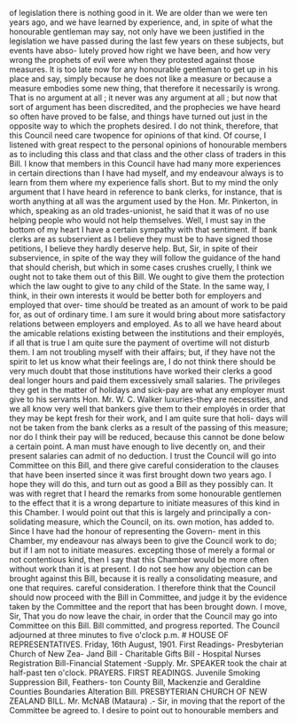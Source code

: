 of legislation there is nothing good in it. We are older than we were ten years ago, and we have learned by experience, and, in spite of what the honourable gentleman may say, not only have we been justified in the legislation we have passed during the last few years on these subjects, but events have abso- lutely proved how right we have been, and how very wrong the prophets of evil were when they protested against those measures. It is too late now for any honourable gentleman to get up in his place and say, simply because he does not like a measure or because a measure embodies some new thing, that therefore it necessarily is wrong. That is no argument at all ; it never was any argument at all ; but now that sort of argument has been discredited, and the prophecies we have heard so often have proved to be false, and things have turned out just in the opposite way to which the prophets desired. I do not think, therefore, that this Council need care twopence for opinions of that kind. Of course, I listened with great respect to the personal opinions of honourable members as to including this class and that class and the other class of traders in this Bill. I know that members in this Council have had many more experiences in certain directions than I have had myself, and my endeavour always is to learn from them where my experience falls short. But to my mind the only argument that I have heard in reference to bank clerks, for instance, that is worth anything at all was the argument used by the Hon. Mr. Pinkerton, in which, speaking as an old trades-unionist, he said that it was of no use helping people who would not help themselves. Well, I must say in the bottom of my heart I have a certain sympathy with that sentiment. If bank clerks are as subservient as I believe they must be to have signed those petitions, I believe they hardly deserve help. But, Sir, in spite of their subservience, in spite of the way they will follow the guidance of the hand that should cherish, but which in some cases crushes cruelly, I think we ought not to take them out of this Bill. We ought to give them the protection which the law ought to give to any child of the State. In the same way, I think, in their own interests it would be better both for employers and employed that over- time should be treated as an amount of work to be paid for, as out of ordinary time. I am sure it would bring about more satisfactory relations between employers and employed. As to all we have heard about the amicable relations existing between the institutions and their employés, if all that is true I am quite sure the payment of overtime will not disturb them. I am not troubling myself with their affairs; but, if they have not the spirit to let us know what their feelings are, I do not think there should be very much doubt that those institutions have worked their clerks a good deal longer hours and paid them excessively small salaries. The privileges they get in the matter of holidays and sick-pay are what any employer must give to his servants Hon. Mr. W. C. Walker luxuries-they are necessities, and we all know very well that bankers give them to their employés in order that they may be kept fresh <!-- PageHeader="\-----" --> for their work, and I am quite sure that holi- days will not be taken from the bank clerks as a result of the passing of this measure; nor do I think their pay will be reduced, because this cannot be done below a certain point. A man must have enough to live decently on, and their present salaries can admit of no deduction. I trust the Council will go into Committee on this Bill, and there give careful consideration to the clauses that have been inserted since it was first brought down two years ago. I hope they will do this, and turn out as good a Bill as they possibly can. It was with regret that I heard the remarks from some honourable gentlemen to the effect that it is a wrong departure to initiate measures of this kind in this Chamber. I would point out that this is largely and principally a con- solidating measure, which the Council, on its. own motion, has added to. Since I have had the honour of representing the Govern- ment in this Chamber, my endeavour nas always been to give the Council work to do; but if I am not to initiate measures. excepting those of merely a formal or not contentious kind, then I say that this Chamber would be more often without work than it is at present. I do not see how any objection can be brought against this Bill, because it is really a consolidating measure, and one that requires. careful consideration. I therefore think that the Council should now proceed with the Bill in Committee, and judge it by the evidence taken by the Committee and the report that has been brought down. I move, Sir, That you do now leave the chair, in order that the Council may go into Committee on this Bill. Bill committed, and progress reported. The Council adjourned at three minutes to five o'clock p.m. # HOUSE OF REPRESENTATIVES. Friday, 16th August, 1901. First Readings- Presbyterian Church of New Zea- Jand Bill - Charitable Gifts Bill - Hospital Nurses Registration Bill-Financial Statement -Supply. Mr. SPEAKER took the chair at half-past ten o'clock. PRAYERS. FIRST READINGS. Juvenile Smoking Suppression Bill, Feathers- ton County Bill, Mackenzie and Geraldine Counties Boundaries Alteration Bill. PRESBYTERIAN CHURCH OF NEW ZEALAND BILL. Mr. McNAB (Mataura) .- Sir, in moving that the report of the Committee be agreed to. I desire to point out to honourable members and 